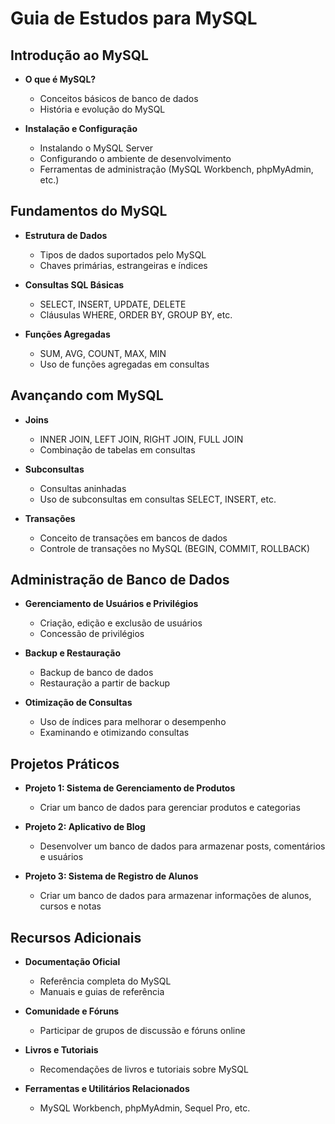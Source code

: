 # Guia de Estudos para MySQL

## Introdução ao MySQL

- **O que é MySQL?**
  - Conceitos básicos de banco de dados
  - História e evolução do MySQL

- **Instalação e Configuração**
  - Instalando o MySQL Server
  - Configurando o ambiente de desenvolvimento
  - Ferramentas de administração (MySQL Workbench, phpMyAdmin, etc.)

## Fundamentos do MySQL

- **Estrutura de Dados**
  - Tipos de dados suportados pelo MySQL
  - Chaves primárias, estrangeiras e índices

- **Consultas SQL Básicas**
  - SELECT, INSERT, UPDATE, DELETE
  - Cláusulas WHERE, ORDER BY, GROUP BY, etc.

- **Funções Agregadas**
  - SUM, AVG, COUNT, MAX, MIN
  - Uso de funções agregadas em consultas

## Avançando com MySQL

- **Joins**
  - INNER JOIN, LEFT JOIN, RIGHT JOIN, FULL JOIN
  - Combinação de tabelas em consultas

- **Subconsultas**
  - Consultas aninhadas
  - Uso de subconsultas em consultas SELECT, INSERT, etc.

- **Transações**
  - Conceito de transações em bancos de dados
  - Controle de transações no MySQL (BEGIN, COMMIT, ROLLBACK)

## Administração de Banco de Dados

- **Gerenciamento de Usuários e Privilégios**
  - Criação, edição e exclusão de usuários
  - Concessão de privilégios

- **Backup e Restauração**
  - Backup de banco de dados
  - Restauração a partir de backup

- **Otimização de Consultas**
  - Uso de índices para melhorar o desempenho
  - Examinando e otimizando consultas

## Projetos Práticos

- **Projeto 1: Sistema de Gerenciamento de Produtos**
  - Criar um banco de dados para gerenciar produtos e categorias

- **Projeto 2: Aplicativo de Blog**
  - Desenvolver um banco de dados para armazenar posts, comentários e usuários

- **Projeto 3: Sistema de Registro de Alunos**
  - Criar um banco de dados para armazenar informações de alunos, cursos e notas

## Recursos Adicionais

- **Documentação Oficial**
  - Referência completa do MySQL
  - Manuais e guias de referência

- **Comunidade e Fóruns**
  - Participar de grupos de discussão e fóruns online

- **Livros e Tutoriais**
  - Recomendações de livros e tutoriais sobre MySQL

- **Ferramentas e Utilitários Relacionados**
  - MySQL Workbench, phpMyAdmin, Sequel Pro, etc.
